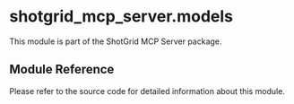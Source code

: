 # shotgrid_mcp_server.models

This module is part of the ShotGrid MCP Server package.

## Module Reference

Please refer to the source code for detailed information about this module.
